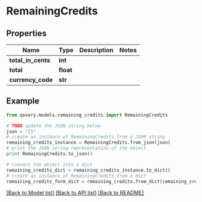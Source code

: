 # RemainingCredits


## Properties

Name | Type | Description | Notes
------------ | ------------- | ------------- | -------------
**total_in_cents** | **int** |  | 
**total** | **float** |  | 
**currency_code** | **str** |  | 

## Example

```python
from qovery.models.remaining_credits import RemainingCredits

# TODO update the JSON string below
json = "{}"
# create an instance of RemainingCredits from a JSON string
remaining_credits_instance = RemainingCredits.from_json(json)
# print the JSON string representation of the object
print RemainingCredits.to_json()

# convert the object into a dict
remaining_credits_dict = remaining_credits_instance.to_dict()
# create an instance of RemainingCredits from a dict
remaining_credits_form_dict = remaining_credits.from_dict(remaining_credits_dict)
```
[[Back to Model list]](../README.md#documentation-for-models) [[Back to API list]](../README.md#documentation-for-api-endpoints) [[Back to README]](../README.md)


